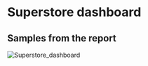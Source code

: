 
# Superstore dashboard




## Samples from the report
![Superstore_dashboard](https://github.com/user-attachments/assets/f91157bb-cb0c-4d81-ac85-d47d0aa0c8c7)

